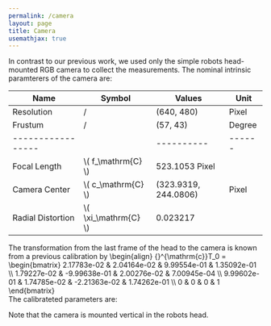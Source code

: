 ```yaml
---
permalink: /camera
layout: page
title: Camera
usemathjax: true
---
```


In contrast to our previous work, we used only the simple robots head-mounted RGB camera to collect the measurements.
The nominal intrinsic paramterers of the camera are:

| Name              | Symbol                 | Values     | Unit   |
| ----------------- | ---------------------- | ---------- |------- |
| Resolution        |   /                    | (640, 480) | Pixel  |
| Frustum           |   /                    | (57, 43)   | Degree |
| ----------------- |                        | ---------- | ------ |
| Focal Length      | \\( f_\mathrm{C} \\)   | 523.1053    Pixel  |
| Camera Center     | \\( c_\mathrm{C} \\)   | (323.9319, 244.0806) | Pixel  |
| Radial Distortion | \\( \xi_\mathrm{C} \\) | 0.023217     |     |  

The transformation from the last frame of the head to the camera is known from a previous calibration by
\begin{align} 
{}^{\mathrm{c}}T_0 =  
\begin{bmatrix}
2.17783e-02 &  2.04164e-02 &  9.99554e-01 & 1.35092e-01 \\\ 
1.79227e-02 & -9.99638e-01 &  2.00276e-02 & 7.00945e-04 \\\ 
9.99602e-01 &  1.74785e-02 & -2.21363e-02 & 1.74262e-01 \\\ 
0           &  0           &  0           & 1
\end{bmatrix}   
The calibrateted parameters are: 

Note that the camera is mounted vertical in the robots head.
